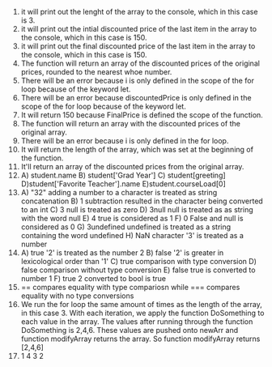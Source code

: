 1. it will print out the lenght of the array to the console, which in this case is 3.
2. it will print out the intial discounted price of the last item in the array to the console, which in this case is 150.
3. it will print out the final discounted price of the last item in the array to the console, which in this case is 150.
4. The function will return an array of the discounted prices of the original prices, rounded to the nearest whoe number.
5. There will be an error because i is only defined in the scope of the for loop because of the keyword let.
6. There will be an error because discountedPrice is only defined in the scope of the for loop because of the keyword let.
7. It will return 150 because FinalPrice is defined the scope of the function.
8. The function will return an array with the discounted prices of the original array.
9. There will be an error because i is only defined in the for loop.
10. It will return the length of the array, which was set at the beginning of the function.
11. It'll return an array of the discounted prices from the original array.
12. A) student.name
    B) student['Grad Year']
    C) student[greeting]
    D)student['Favorite Teacher'].name
    E)student.courseLoad[0]
13. A) "32" adding a number to a character is treated as string concatenation
    B) 1 subtraction resulted in the character being converted to an int
    C) 3  null is treated as zero
    D) 3null null is treated as as string with the word null
    E) 4 true is considered as 1
    F) 0 False and null is considered as 0
    G) 3undefined undefined is treated as a string containing the word undefined
    H) NaN character '3' is treated as a number    
14. A) true '2' is treated as the number 2
    B) false '2' is greater in lexicological order than '1'
    C) true comparison with type conversion
    D) false comparison without type conversion
    E) false true is converted to number 1
    F) true 2 converted to bool is true
15. == compares equality with type compariosn while === compares equality with no type conversions
17. We run the for loop the same amount of times as the length of the array, in this case 3. With each iteration, we apply the function 
    DoSomething to each value in the array. The values after running through the function DoSomething is 2,4,6. These values are pushed onto newArr and     
    function modifyArray returns the array. So function modifyArray returns [2,4,6]
19. 1 4 3 2
